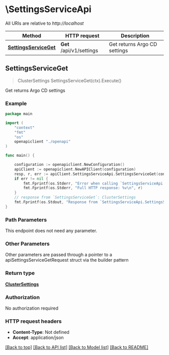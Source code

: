 # \SettingsServiceApi

All URIs are relative to *http://localhost*

Method | HTTP request | Description
------------- | ------------- | -------------
[**SettingsServiceGet**](SettingsServiceApi.md#SettingsServiceGet) | **Get** /api/v1/settings | Get returns Argo CD settings



## SettingsServiceGet

> ClusterSettings SettingsServiceGet(ctx).Execute()

Get returns Argo CD settings

### Example

```go
package main

import (
    "context"
    "fmt"
    "os"
    openapiclient "./openapi"
)

func main() {

    configuration := openapiclient.NewConfiguration()
    apiClient := openapiclient.NewAPIClient(configuration)
    resp, r, err := apiClient.SettingsServiceApi.SettingsServiceGet(context.Background()).Execute()
    if err != nil {
        fmt.Fprintf(os.Stderr, "Error when calling `SettingsServiceApi.SettingsServiceGet``: %v\n", err)
        fmt.Fprintf(os.Stderr, "Full HTTP response: %v\n", r)
    }
    // response from `SettingsServiceGet`: ClusterSettings
    fmt.Fprintf(os.Stdout, "Response from `SettingsServiceApi.SettingsServiceGet`: %v\n", resp)
}
```

### Path Parameters

This endpoint does not need any parameter.

### Other Parameters

Other parameters are passed through a pointer to a apiSettingsServiceGetRequest struct via the builder pattern


### Return type

[**ClusterSettings**](ClusterSettings.md)

### Authorization

No authorization required

### HTTP request headers

- **Content-Type**: Not defined
- **Accept**: application/json

[[Back to top]](#) [[Back to API list]](../README.md#documentation-for-api-endpoints)
[[Back to Model list]](../README.md#documentation-for-models)
[[Back to README]](../README.md)

